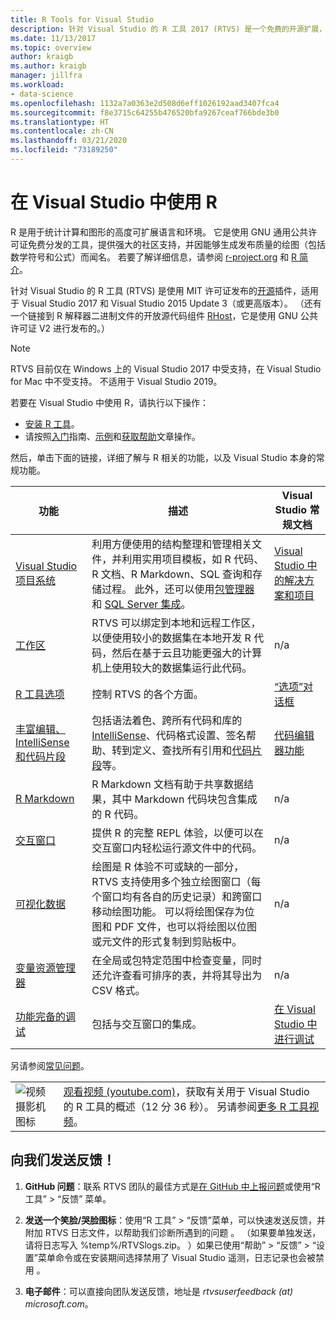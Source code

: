 ```yaml
---
title: R Tools for Visual Studio
description: 针对 Visual Studio 的 R 工具 2017 (RTVS) 是一个免费的开源扩展，提供多种语言功能，包括 IntelliSense、调试和远程工作区。
ms.date: 11/13/2017
ms.topic: overview
author: kraigb
ms.author: kraigb
manager: jillfra
ms.workload:
- data-science
ms.openlocfilehash: 1132a7a0363e2d508d6eff1026192aad3407fca4
ms.sourcegitcommit: f8e3715c64255b476520bfa9267ceaf766bde3b0
ms.translationtype: HT
ms.contentlocale: zh-CN
ms.lasthandoff: 03/21/2020
ms.locfileid: "73189250"
---
```

# <a name="work-with-r-in-visual-studio"></a>在 Visual Studio 中使用 R

R 是用于统计计算和图形的高度可扩展语言和环境。 它是使用 GNU 通用公共许可证免费分发的工具，提供强大的社区支持，并因能够生成发布质量的绘图（包括数学符号和公式）而闻名。 若要了解详细信息，请参阅 [r-project.org](https://www.r-project.org/about.html) 和 [R 简介](https://cran.r-project.org/doc/manuals/r-release/R-intro.html)。

针对 Visual Studio 的 R 工具 (RTVS) 是使用 MIT 许可证发布的[开源](https://github.com/microsoft/RTVS)插件，适用于 Visual Studio 2017 和 Visual Studio 2015 Update 3（或更高版本）。 （还有一个链接到 R 解释器二进制文件的开放源代码组件 [RHost](https://github.com/microsoft/R-Host)，它是使用 GNU 公共许可证 V2 进行发布的。）

> [!Note]
> RTVS 目前仅在 Windows 上的 Visual Studio 2017 中受支持，在 Visual Studio for Mac 中不受支持。 不适用于 Visual Studio 2019。

若要在 Visual Studio 中使用 R，请执行以下操作：

- [安装 R 工具](installing-r-tools-for-visual-studio.md)。
- 请按照[入门](getting-started-with-r.md)指南、[示例](getting-started-samples.md)和[获取帮助](getting-started-help.md)文章操作。

然后，单击下面的链接，详细了解与 R 相关的功能，以及 Visual Studio 本身的常规功能。

| 功能 | 描述 | Visual Studio 常规文档 |
| --- | --- | --- |
| [Visual Studio 项目系统](r-projects-in-visual-studio.md) | 利用方便使用的结构整理和管理相关文件，并利用实用项目模板，如 R 代码、R 文档、R Markdown、SQL 查询和存储过程。 此外，还可以使用[包管理器](r-package-manager-in-visual-studio.md)和 [SQL Server 集成](integrating-sql-server-with-r.md)。  | [Visual Studio 中的解决方案和项目](../ide/solutions-and-projects-in-visual-studio.md) |
| [工作区](r-workspaces-in-visual-studio.md) | RTVS 可以绑定到本地和远程工作区，以便使用较小的数据集在本地开发 R 代码，然后在基于云且功能更强大的计算机上使用较大的数据集运行此代码。 | n/a |
| [R 工具选项](options-for-r-tools-in-visual-studio.md) | 控制 RTVS 的各个方面。 | [“选项”对话框](../ide/reference/options-dialog-box-visual-studio.md) |
| [丰富编辑、IntelliSense 和代码片段](editing-r-code-in-visual-studio.md) | 包括语法着色、跨所有代码和库的 [IntelliSense](r-intellisense.md)、代码格式设置、签名帮助、转到定义、查找所有引用和[代码片段](code-snippets-for-r.md)等。 | [代码编辑器功能](../ide/writing-code-in-the-code-and-text-editor.md) |
| [R Markdown](rmarkdown-with-r-in-visual-studio.md) | R Markdown 文档有助于共享数据结果，其中 Markdown 代码块包含集成的 R 代码。 | n/a |
| [交互窗口](interactive-repl-for-r-in-visual-studio.md) | 提供 R 的完整 REPL 体验，以便可以在交互窗口内轻松运行源文件中的代码。 | n/a |
| [可视化数据](visualizing-data-with-r-in-visual-studio.md) | 绘图是 R 体验不可或缺的一部分，RTVS 支持使用多个独立绘图窗口（每个窗口均有各自的历史记录）和跨窗口移动绘图功能。 可以将绘图保存为位图和 PDF 文件，也可以将绘图以位图或元文件的形式复制到剪贴板中。  | n/a |
| [变量资源管理器](variable-explorer.md) | 在全局或包特定范围中检查变量，同时还允许查看可排序的表，并将其导出为 CSV 格式。 | n/a |
| [功能完备的调试](debugging-r-in-visual-studio.md) | 包括与交互窗口的集成。 | [在 Visual Studio 中进行调试](../debugger/debugger-feature-tour.md) |

另请参阅[常见问题](faq.md)。

|   |   |
|---|---|
| ![视频摄影机图标](../install/media/video-icon.png "观看视频") | [观看视频 (youtube.com)](https://www.youtube.com/watch?v=dll3IS1bfWQ)，获取有关用于 Visual Studio 的 R 工具的概述（12 分 36 秒）。 另请参阅[更多 R 工具视频](https://www.youtube.com/results?search_query=R+Tools+for+visual+studio)。 |

## <a name="send-us-your-feedback"></a>向我们发送反馈！

1. **GitHub 问题**：联系 RTVS 团队的最佳方式是[在 GitHub 中上报问题](https://github.com/Microsoft/RTVS/issues)或使用“R 工具”   > “反馈”  菜单。

1. **发送一个笑脸/哭脸图标**：使用“R 工具” > “反馈”菜单，可以快速发送反馈，并附加 RTVS 日志文件，以帮助我们诊断所遇到的问题   。 （如果要单独发送，请将日志写入 %temp%/RTVSlogs.zip。  ）如果已使用“帮助” > “反馈” > “设置”菜单命令或在安装期间选择禁用了 Visual Studio 遥测，日志记录也会被禁用    。

1. **电子邮件**：可以直接向团队发送反馈，地址是 *rtvsuserfeedback (at) microsoft.com*。

